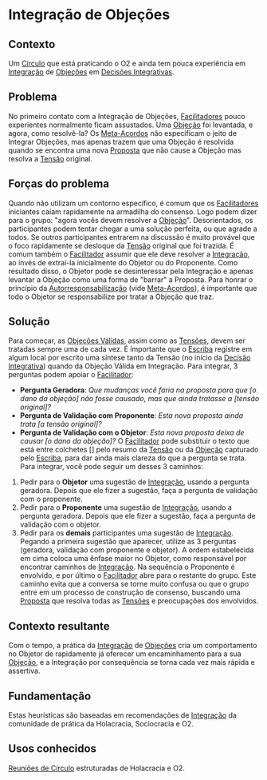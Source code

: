 # Integração de Objeções

## Contexto
Um [Círculo][circulos] que está praticando o O2 e ainda tem pouca experiência em [Integração][integracao] de [Objeções][objecoes] em [Decisões Integrativas][decisao-integrativa].

## Problema
No primeiro contato com a Integração de Objeções, [Facilitadores][facilitador] pouco experientes normalmente ficam assustados. Uma [Objeção][objecoes] foi levantada, e agora, como resolvê-la? Os [Meta-Acordos][meta-acordos] não especificam o jeito de Integrar Objeções, mas apenas trazem que uma Objeção é resolvida quando se encontra uma nova [Proposta][proposta] que não cause a Objeção mas resolva a [Tensão][tensoes] original.

## Forças do problema
Quando não utilizam um contorno específico, é comum que os [Facilitadores][facilitador] iniciantes caiam rapidamente na armadilha do consenso. Logo podem dizer para o grupo: "agora vocês devem resolver a [Objeção][objecoes]". Desorientados, os participantes podem tentar chegar a uma solução perfeita, ou que agrade a todos. Se outros participantes entrarem na discussão é muito provável que o foco rapidamente se desloque da [Tensão][tensoes] original que foi trazida. É comum também o [Facilitador][facilitador] assumir que ele deve resolver a [Integração][integracao], ao invés de extraí-la inicialmente do Objetor ou do Proponente. Como resultado disso, o Objetor pode se desinteressar pela Integração e apenas levantar a Objeção como uma forma de "barrar" a Proposta. Para honrar o princípio da [Autorresponsabilização][autorresponsabilizacao] (vide [Meta-Acordos][meta-acordos]), é importante que todo o Objetor se responsabilize por tratar a Objeção que traz.

## Solução
Para começar, as [Objeções Válidas][objecoes-validas], assim como as [Tensões][tensoes], devem ser tratadas sempre uma de cada vez. É importante que o [Escriba][escriba] registre em algum local por escrito uma síntese tanto da Tensão (no início da [Decisão Integrativa][decisao-integrativa]) quando da Objeção Válida em Integração. Para integrar, 3 perguntas podem apoiar o [Facilitador][facilitador]:
- **Pergunta Geradora**: *Que mudanças você faria na proposta para que [o dano da objeção] não fosse causado, mas que ainda tratasse a [tensão original]?*
- **Pergunta de Validação com Proponente**: *Esta nova proposta ainda trata [a tensão original]?*
- **Pergunta de Validação com o Objetor**: *Esta nova proposta deixa de causar [o dano da objeção]?*
O [Facilitador][facilitador] pode substituir o texto que está entre colchetes [] pelo resumo da [Tensão][tensoes] ou da [Objeção][objecoes] capturado pelo [Escriba][escriba], para dar ainda mais clareza do que a pergunta se trata. Para integrar, você pode seguir um desses 3 caminhos:
1. Pedir para o **Objetor** uma sugestão de [Integração][integracao], usando a pergunta geradora. Depois que ele fizer a sugestão, faça a pergunta de validação com o proponente.
2. Pedir para o **Proponente** uma sugestão de [Integração][integracao], usando a pergunta geradora. Depois que ele fizer a sugestão, faça a pergunta de validação com o objetor.
3. Pedir para os **demais** participantes uma sugestão de [Integração][integracao]. Pegando a primeira sugestão que aparecer, utilize as 3 perguntas (geradora, validação com proponente e objetor).
A ordem estabelecida em cima coloca uma ênfase maior no Objetor, como responsável por encontrar caminhos de [Integração][integracao]. Na sequência o Proponente é envolvido, e por último o [Facilitador][facilitador] abre para o restante do grupo. Este caminho evita que a conversa se torne muito confusa ou que o grupo entre em um processo de construção de consenso, buscando uma [Proposta][proposta] que resolva todas as [Tensões][tensoes] e preocupações dos envolvidos.

## Contexto resultante
Com o tempo, a prática da [Integração][integracao] de [Objeções][objecoes] cria um comportamento no Objetor de rapidamente já oferecer um encaminhamento para a sua [Objeção][objecoes], e a Integração por consequência se torna cada vez mais rápida e assertiva.

## Fundamentação
Estas heurísticas são baseadas em recomendações de [Integração][integracao] da comunidade de prática da Holacracia, Sociocracia e O2.

## Usos conhecidos
[Reuniões de Círculo][reuniao-de-circulo] estruturadas de Holacracia e O2.

<!-- Links -->
[meta-acordos]: ../../meta-acordos.md#meta-acordos-da-organizacao-organica
[organizacao ]: ../../meta-acordos.md#1-organizacao
[proposito]: ../../meta-acordos.md#1.1-proposito
[colegas]: ../../meta-acordos.md#1.2-colegas
[tensoes]: ../../meta-acordos.md#1.3-tensoes-criativas
[estrutura-organizacional]: ../../meta-acordos.md#2-estrutura-organizacional
[papeis]: ../../meta-acordos.md#2.1-papeis
[energizacao]: ../../meta-acordos.md#2.1.1-energizacao
[autoridade-do-papel]: ../../meta-acordos.md#2.1.2-autoridade-do-papel
[deixando-papeis]: ../../meta-acordos.md#2.1.3-deixando-papeis
[circulos]: ../../meta-acordos.md#2.2-circulos
[circulos-nao-alteram-sua-definicao]: ../../meta-acordos.md#2.2.1-circulos-nao-alteram-sua-definicao
[circulos-nao-estruturam-seus-circulos-internos]: ../../meta-acordos.md#2.2.2-circulos-nao-estruturam-seus-circulos-internos
[artefatos-do-circulo]: ../../meta-acordos.md#2.3-artefatos-do-circulo
[circulos-podem-delegar-artefatos]: ../../meta-acordos.md#2.3.1-circulos-podem-delegar-artefatos
[integrantes-do-circulo]: ../../meta-acordos.md#2.4-integrantes-do-circulo
[restricoes]: ../../meta-acordos.md#2.5-restricoes
[restricoes-nao-estabelecem-responsabilidades]: ../../meta-acordos.md#2.5.1-restricoes-nao-estabelecem-responsabilidades
[prioridades-do-circulo]: ../../meta-acordos.md#2.6-prioridades-do-circulo
[reunioes-e-interacoes]: ../../meta-acordos.md#3-reunioes-e-interacoes
[revisar]: ../../meta-acordos.md#3.1-revisar
[sincronizar]: ../../meta-acordos.md#3.2-sincronizar
[adaptar]: ../../meta-acordos.md#3.3-adaptar
[operacoes-de-adaptar]: ../../meta-acordos.md#3.3.1-operacoes-de-adaptar
[decisao-integrativa]: ../../meta-acordos.md#3.3.2-decisao-integrativa
[proposta]: ../../meta-acordos.md#3.3.2.1-proposta
[apresentacao-de-exemplos]: ../../meta-acordos.md#3.3.2.2-apresentacao-de-exemplos
[facilitador-pode-descartar-a-proposta]: ../../meta-acordos.md#3.3.2.3-facilitador-pode-descartar-a-proposta
[objecoes]: ../../meta-acordos.md#3.3.2.4-objecoes
[objecoes-validas]: ../../meta-acordos.md#3.3.2.5-objecoes-validas
[facilitador-pode-descartar-a-objecao]: ../../meta-acordos.md#3.3.2.6-facilitador-pode-descartar-a-objecao
[integracao]: ../../meta-acordos.md#3.3.2.7-integracao
[quebra-dos-meta-acordos]: ../../meta-acordos.md#3.3.2.8-quebra-dos-meta-acordos
[cuidar]: ../../meta-acordos.md#3.4-cuidar
[reuniao-de-circulo]: ../../meta-acordos.md#3.5-reuniao-de-circulo
[somente-integrantes-podem-tratar-tensoes]: ../../meta-acordos.md#3.5.1-somente-integrantes-podem-tratar-tensoes
[formato-da-reuniao]: ../../meta-acordos.md#3.5.2-formato-da-reuniao
[integrantes-ausentes]: ../../meta-acordos.md#3.5.3-integrantes-ausentes
[priorize-a-reuniao]: ../../meta-acordos.md#3.5.4-priorize-a-reuniao
[restricoes-de-facilitacao]: ../../meta-acordos.md#3.6-restricoes-de-facilitacao
[uma-tensao-de-cada-vez]: ../../meta-acordos.md#3.6.1-uma-tensao-de-cada-vez
[lista-de-tensoes]: ../../meta-acordos.md#3.6.2-lista-de-tensoes
[interacoes-assincronas]: ../../meta-acordos.md#3.7-interacoes-assincronas
[novas-interacoes]: ../../meta-acordos.md#3.8-novas-interacoes
[papeis-essenciais]: ../../meta-acordos.md#4-papeis-essenciais
[guia]: ../../meta-acordos.md#4.1-guia
[energizacao-do-guia]: ../../meta-acordos.md#4.1.1-energizacao-do-guia
[representante]: ../../meta-acordos.md#4.2-representante
[facilitador]: ../../meta-acordos.md#4.3-facilitador
[escriba]: ../../meta-acordos.md#4.4-escriba
[papeis-essenciais-eleitos]: ../../meta-acordos.md#4.5-papeis-essenciais-eleitos
[colegas-elegiveis]: ../../meta-acordos.md#4.5.1-colegas-elegiveis
[eleicoes]: ../../meta-acordos.md#4.5.2-eleicoes
[alteracoes-nos-papeis-essenciais]: ../../meta-acordos.md#4.5.3-alteracoes-nos-papeis-essenciais
[alteracoes-nos-papeis-essenciais-nao-propagam]: ../../meta-acordos.md#4.5.3.1-alteracoes-nos-papeis-essenciais-nao-propagam
[energizacao-de-papeis-definidos]: ../../meta-acordos.md#5-energizacao-de-papeis-definidos
[foco]: ../../meta-acordos.md#5.1-foco
[autorresponsabilizacao]: ../../meta-acordos.md#5.2-autorresponsabilizacao
[transparencia]: ../../meta-acordos.md#5.3-transparencia
[ato-heroico]: ../../meta-acordos.md#5.4-ato-heroico
